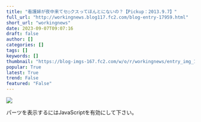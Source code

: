 ```yaml
---
title: "看護婦が夜中来てセ○クスってほんとにないの？【Pickup：2013.9.7】"
full_url: "http://workingnews.blog117.fc2.com/blog-entry-17959.html"
short_url: "workingnews"
date: 2023-09-07T09:07:16
draft: false
author: []
categories: []
tags: []
keywords: []
thumbnail: "https://blog-imgs-167.fc2.com/w/o/r/workingnews/entry_img_17959.jpg"
popular: True
latest: True
trend: False
featured: "False"
---
```


![](https://blog-imgs-167.fc2.com/w/o/r/workingnews/entry_img_17959.jpg)

<div><p> </p> <p class="plugin-freearea"> パーツを表示するにはJavaScriptを有効にして下さい。 </p><p id="i2i-15a675c9be31438acfd-wrap"> </p> <p> </p> </div>